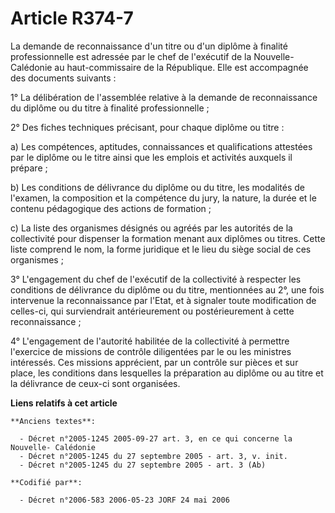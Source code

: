 # Article R374-7

La demande de reconnaissance d'un titre ou d'un diplôme à finalité professionnelle est adressée par le chef de l'exécutif de
la Nouvelle-Calédonie au haut-commissaire de la République. Elle est accompagnée des documents suivants :

1° La délibération de l'assemblée relative à la demande de reconnaissance du diplôme ou du titre à finalité professionnelle ;

2° Des fiches techniques précisant, pour chaque diplôme ou titre :

a) Les compétences, aptitudes, connaissances et qualifications attestées par le diplôme ou le titre ainsi que les emplois et
activités auxquels il prépare ;

b) Les conditions de délivrance du diplôme ou du titre, les modalités de l'examen, la composition et la compétence du jury,
la nature, la durée et le contenu pédagogique des actions de formation ;

c) La liste des organismes désignés ou agréés par les autorités de la collectivité pour dispenser la formation menant aux
diplômes ou titres. Cette liste comprend le nom, la forme juridique et le lieu du siège social de ces organismes ;

3° L'engagement du chef de l'exécutif de la collectivité à respecter les conditions de délivrance du diplôme ou du titre,
mentionnées au 2°, une fois intervenue la reconnaissance par l'Etat, et à signaler toute modification de celles-ci, qui
surviendrait antérieurement ou postérieurement à cette reconnaissance ;

4° L'engagement de l'autorité habilitée de la collectivité à permettre l'exercice de missions de contrôle diligentées par le
ou les ministres intéressés. Ces missions apprécient, par un contrôle sur pièces et sur place, les conditions dans lesquelles
la préparation au diplôme ou au titre et la délivrance de ceux-ci sont organisées.

**Liens relatifs à cet article**

	**Anciens textes**:

	  - Décret n°2005-1245 2005-09-27 art. 3, en ce qui concerne la Nouvelle- Calédonie
	  - Décret n°2005-1245 du 27 septembre 2005 - art. 3, v. init.
	  - Décret n°2005-1245 du 27 septembre 2005 - art. 3 (Ab)

	**Codifié par**:

	  - Décret n°2006-583 2006-05-23 JORF 24 mai 2006
